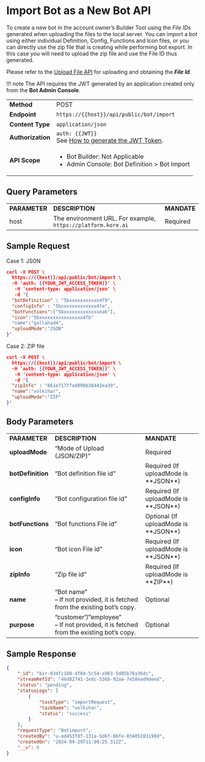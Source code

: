 # Import Bot as a New Bot API

To create a new bot in the account owner’s Builder Tool using the _File IDs_ generated when uploading the files to the local server.
You can import a bot using either individual Definition, Config, Functions and Icon files, or you can directly use the zip file that is creating while performing bot export. In this case you will need to upload the zip file and use the File ID thus generated.

Please refer to the [Upload File API](../upload-file) for uploading and obtaining the **_File Id_**.

!!! note
    The API requires the JWT generated by an application created only from the **Bot Admin Console**.


<table>
  <tr>
   <td><strong>Method</strong>
   </td>
   <td>POST
   </td>
  </tr>
  <tr>
   <td><strong>Endpoint</strong>
   </td>
   <td><code>https://{{host}}/api/public/bot/import</code>
   </td>
  </tr>
  <tr>
   <td><strong>Content Type</strong>
   </td>
   <td><code>application/json</code>
   </td>
  </tr>
  <tr>
   <td><strong>Authorization</strong>
   </td>
   <td><code>auth: {{JWT}}</code>
<br>
See <a href="../api-introduction/#generating-the-jwt-token">How to generate the JWT Token</a>.
   </td>
  </tr>
  <tr>
   <td><strong>API Scope</strong>
   </td>
   <td>
<ul>

<li>Bot Builder: Not Applicable

<li>Admin Console: Bot Definition > Bot Import
</li>
</ul>
   </td>
  </tr>
</table>


## Query Parameters

<table>
  <tr>
   <td><strong>PARAMETER</strong>
   </td>
   <td><strong>DESCRIPTION</strong>
   </td>
   <td><strong>MANDATE</strong>
   </td>
  </tr>
  <tr>
   <td>host
   </td>
   <td>The environment URL. For example, <code>https://platform.kore.ai</code>
   </td>
   <td>Required
   </td>
  </tr>
</table>

## Sample Request

Case 1: JSON

```json
curl -X POST \
  https://{{host}}/api/public/bot/import \
  -H 'auth: {{YOUR_JWT_ACCESS_TOKEN}}' \
   -H 'content-type: application/json' \
   -d '{
  "botDefinition" : "5bxxxxxxxxxxx4f9",
  "configInfo" : "5bxxxxxxxxxxxxx4fa",
  "botFunctions":["5bxxxxxxxxxxxxxea6"],
  "icon":"5bxxxxxxxxxxxxxxxx4fb"
  "name":"gallahad4",
  "uploadMode":"JSON"
}'
```

Case 2: ZIP file

```json
curl -X POST \
  https://{{host}}/api/public/bot/import \
  -H 'auth: {{YOUR_JWT_ACCESS_TOKEN}}' \
   -H 'content-type: application/json' \
   -d '{
  "zipInfo" : "661e717ffad890b38442ea39",
  "name":"volkihar",
  "uploadMode":"ZIP"
}'
```

## Body Parameters

<table>
  <tr>
   <td><strong>PARAMETER</strong>
   </td>
   <td><strong>DESCRIPTION</strong>
   </td>
   <td><strong>MANDATE</strong>
   </td>
  </tr>
   <tr>
   <td><strong>uploadMode</strong>
   </td>
   <td>“Mode of Upload (JSON/ZIP)”
   </td>
   <td>Required
   </td>
  </tr>
  <tr>
   <td><strong>botDefinition</strong>
   </td>
   <td>“Bot definition file id”
   </td>
   <td>Required (If uploadMode is **JSON**)
   </td>
  </tr>
  <tr>
   <td><strong>configInfo</strong>
   </td>
   <td>“Bot configuration file id”
   </td>
   <td>Required (If uploadMode is **JSON**)
   </td>
  </tr>
  <tr>
   <td><strong>botFunctions</strong>
   </td>
   <td>“Bot functions File id”
   </td>
   <td>Optional (If uploadMode is **JSON**)
   </td>
  </tr>
  <tr>
   <td><strong>icon</strong>
   </td>
   <td>“Bot icon File id”
   </td>
   <td>Required (If uploadMode is **JSON**)
   </td>
  </tr>
  <tr>
   <td><strong>zipInfo</strong>
   </td>
   <td>“Zip file id”
   </td>
   <td>Required (If uploadMode is **ZIP**)
   </td>
  </tr>
  <tr>
   <td><strong>name</strong>
   </td>
   <td>“Bot name”
<br>
– If not provided, it is fetched from the existing bot’s copy.
   </td>
   <td>Optional
   </td>
  </tr>
  <tr>
   <td><strong>purpose</strong>
   </td>
   <td>“customer”/”employee”
<br>
– If not provided, it is fetched from the existing bot’s copy.
   </td>
   <td>Optional
   </td>
  </tr>
</table>

## Sample Response

```json
{
    "_id": "bir-034fc180-4f84-5c54-a963-5d85b76a36dc",
    "streamRefId": "46d82741-1edc-536b-92aa-7e58ead9deed",
    "status": "pending",
    "statusLogs": [
        {
            "taskType": "importRequest",
            "taskName": "volkihar",
            "status": "success"
        }
    ],
    "requestType": "Botimport",
    "createdBy": "u-ed453f8f-131a-5d6f-86fe-03405203199d",
    "createdOn": "2024-04-29T11:09:25.312Z",
    "__v": 0
}
```
